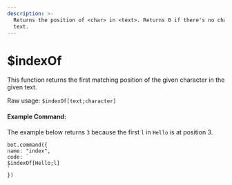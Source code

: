 ```yaml
---
description: >-
  Returns the position of <char> in <text>. Returns 0 if there's no char in
  text.
---
```


# $indexOf

This function returns the first matching position of the given character in the given text.

Raw usage: `$indexOf[text;character]`

#### Example Command:

The example below returns `3` because the first `l` in `Hello` is at position 3.

```
bot.command({
name: "index",
code: `
$indexOf[Hello;l]
`
})
```
